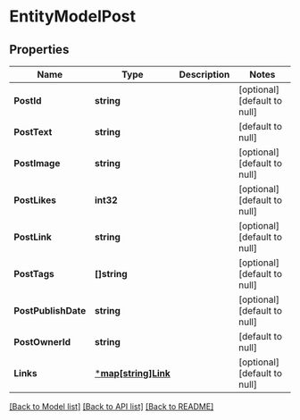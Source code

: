 # EntityModelPost

## Properties
Name | Type | Description | Notes
------------ | ------------- | ------------- | -------------
**PostId** | **string** |  | [optional] [default to null]
**PostText** | **string** |  | [default to null]
**PostImage** | **string** |  | [optional] [default to null]
**PostLikes** | **int32** |  | [optional] [default to null]
**PostLink** | **string** |  | [optional] [default to null]
**PostTags** | **[]string** |  | [optional] [default to null]
**PostPublishDate** | **string** |  | [optional] [default to null]
**PostOwnerId** | **string** |  | [default to null]
**Links** | [***map[string]Link**](map.md) |  | [optional] [default to null]

[[Back to Model list]](../README.md#documentation-for-models) [[Back to API list]](../README.md#documentation-for-api-endpoints) [[Back to README]](../README.md)

